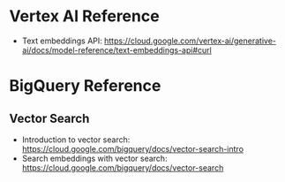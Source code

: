 # Vertex AI Reference

- Text embeddings API: https://cloud.google.com/vertex-ai/generative-ai/docs/model-reference/text-embeddings-api#curl

# BigQuery Reference

## Vector Search

- Introduction to vector search: https://cloud.google.com/bigquery/docs/vector-search-intro
- Search embeddings with vector search: https://cloud.google.com/bigquery/docs/vector-search
